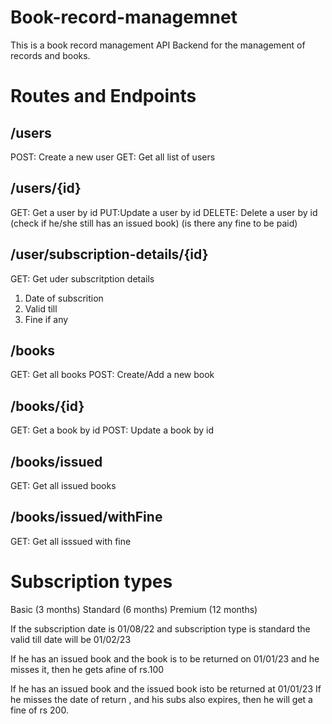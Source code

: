 # Book-record-managemnet

This is a book record management API Backend for the management of records and books.

# Routes and Endpoints 

## /users
POST: Create a new user
GET: Get all list of users

## /users/{id}
GET: Get a user by id
PUT:Update a user by id
DELETE: Delete a user by id (check if he/she still has an issued book) (is there any fine to be paid)

## /user/subscription-details/{id}
GET: Get uder subscritption details
1. Date of subscrition
2. Valid till
3. Fine if any

## /books
GET: Get all books
POST: Create/Add a new book

## /books/{id}
GET: Get a book by id
POST: Update a book by id

## /books/issued
GET: Get all issued books

## /books/issued/withFine
GET: Get all isssued with fine

# Subscription types
Basic (3 months)
Standard (6 months)
Premium (12 months)

If the subscription date is 01/08/22
and subscription type is standard
the valid till date will be 01/02/23

If he has an issued book and the book is to be returned on 01/01/23
and he misses it, then he gets afine of rs.100

If he has an issued book and the issued book isto be returned at 01/01/23
If he misses the date of return , and his subs also expires, then he will get a fine of rs 200.

